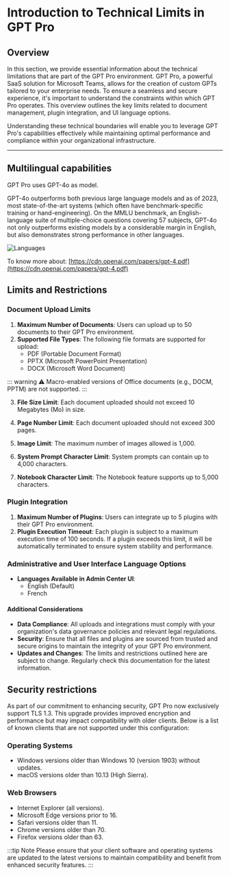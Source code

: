 
# Introduction to Technical Limits in GPT Pro

## Overview

In this section, we provide essential information about the technical limitations that are part of the GPT Pro environment. GPT Pro, a powerful SaaS solution for Microsoft Teams, allows for the creation of custom GPTs tailored to your enterprise needs. To ensure a seamless and secure experience, it's important to understand the constraints within which GPT Pro operates. This overview outlines the key limits related to document management, plugin integration, and UI language options.

Understanding these technical boundaries will enable you to leverage GPT Pro's capabilities effectively while maintaining optimal performance and compliance within your organizational infrastructure.

---

## Multilingual capabilities
GPT Pro uses GPT-4o as model.

GPT-4o outperforms both previous large language models and as of 2023, most state-of-the-art systems (which often have benchmark-specific training or hand-engineering). On the MMLU benchmark, an English-language suite of multiple-choice questions covering 57 subjects, GPT-4o not only outperforms existing models by a considerable margin in English, but also demonstrates strong performance in other languages.

![Languages](/assets/img/gpt/languages.jpg)

To know more about: [https://cdn.openai.com/papers/gpt-4.pdf](https://cdn.openai.com/papers/gpt-4.pdf)

## Limits and Restrictions

### Document Upload Limits

1. **Maximum Number of Documents**: Users can upload up to 50 documents to their GPT Pro environment.
2. **Supported File Types**: The following file formats are supported for upload:
    - PDF (Portable Document Format)
    - PPTX (Microsoft PowerPoint Presentation)
    - DOCX (Microsoft Word Document)

::: warning ⚠️
   Macro-enabled versions of Office documents (e.g., DOCM, PPTM) are not supported.
:::


3. **File Size Limit**: Each document uploaded should not exceed 10 Megabytes (Mo) in size.

4. **Page Number Limit**: Each document uploaded should not exceed 300 pages.

5. **Image Limit**: The maximum number of images allowed is 1,000.

4. **System Prompt Character Limit**: System prompts can contain up to 4,000 characters.

4. **Notebook Character Limit**: The Notebook feature supports up to 5,000 characters.
### Plugin Integration

1. **Maximum Number of Plugins**: Users can integrate up to 5 plugins with their GPT Pro environment.
2. **Plugin Execution Timeout**: Each plugin is subject to a maximum execution time of 100 seconds. If a plugin exceeds this limit, it will be automatically terminated to ensure system stability and performance.

### Administrative and User Interface Language Options

- **Languages Available in Admin Center UI**:
  - English (Default)
  - French

#### Additional Considerations

- **Data Compliance**: All uploads and integrations must comply with your organization's data governance policies and relevant legal regulations.
- **Security**: Ensure that all files and plugins are sourced from trusted and secure origins to maintain the integrity of your GPT Pro environment.
- **Updates and Changes**: The limits and restrictions outlined here are subject to change. Regularly check this documentation for the latest information.

## Security restrictions


As part of our commitment to enhancing security, GPT Pro now exclusively support TLS 1.3. This upgrade provides improved encryption and performance but may impact compatibility with older clients. Below is a list of known clients that are not supported under this configuration:

### Operating Systems

- Windows versions older than Windows 10 (version 1903) without updates.
- macOS versions older than 10.13 (High Sierra).

### Web Browsers

- Internet Explorer (all versions).
- Microsoft Edge versions prior to 16.
- Safari versions older than 11.
- Chrome versions older than 70.
- Firefox versions older than 63.

:::tip Note
Please ensure that your client software and operating systems are updated to the latest versions to maintain compatibility and benefit from enhanced security features.
:::

<Intercom />
<Hubspot />
<Clarity />
<GoogleAnalytics />